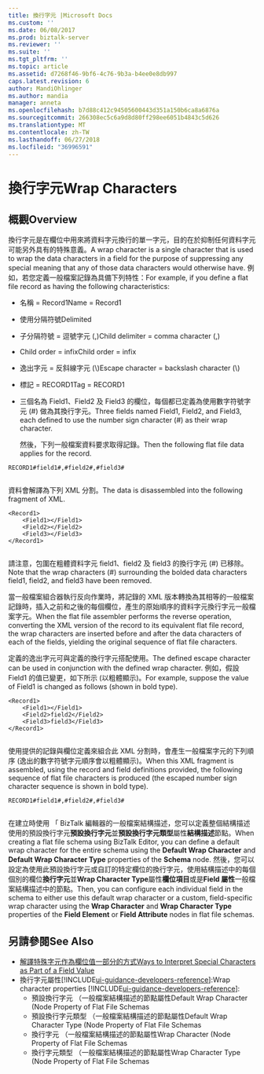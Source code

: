 ```yaml
---
title: 換行字元 |Microsoft Docs
ms.custom: ''
ms.date: 06/08/2017
ms.prod: biztalk-server
ms.reviewer: ''
ms.suite: ''
ms.tgt_pltfrm: ''
ms.topic: article
ms.assetid: d7268f46-9bf6-4c76-9b3a-b4ee0e8db997
caps.latest.revision: 6
author: MandiOhlinger
ms.author: mandia
manager: anneta
ms.openlocfilehash: b7d88c412c94505600443d351a150b6ca8a6876a
ms.sourcegitcommit: 266308ec5c6a9d8d80ff298ee6051b4843c5d626
ms.translationtype: MT
ms.contentlocale: zh-TW
ms.lasthandoff: 06/27/2018
ms.locfileid: "36996591"
---
```

# <a name="wrap-characters"></a><span data-ttu-id="1e603-102">換行字元</span><span class="sxs-lookup"><span data-stu-id="1e603-102">Wrap Characters</span></span>

## <a name="overview"></a><span data-ttu-id="1e603-103">概觀</span><span class="sxs-lookup"><span data-stu-id="1e603-103">Overview</span></span>
<span data-ttu-id="1e603-104">換行字元是在欄位中用來將資料字元換行的單一字元，目的在於抑制任何資料字元可能另外具有的特殊意義。</span><span class="sxs-lookup"><span data-stu-id="1e603-104">A wrap character is a single character that is used to wrap the data characters in a field for the purpose of suppressing any special meaning that any of those data characters would otherwise have.</span></span> <span data-ttu-id="1e603-105">例如，若您定義一般檔案記錄為具備下列特性：</span><span class="sxs-lookup"><span data-stu-id="1e603-105">For example, if you define a flat file record as having the following characteristics:</span></span>  
  
- <span data-ttu-id="1e603-106">名稱 = Record1</span><span class="sxs-lookup"><span data-stu-id="1e603-106">Name = Record1</span></span>  
  
- <span data-ttu-id="1e603-107">使用分隔符號</span><span class="sxs-lookup"><span data-stu-id="1e603-107">Delimited</span></span>  
  
- <span data-ttu-id="1e603-108">子分隔符號 = 逗號字元 (,)</span><span class="sxs-lookup"><span data-stu-id="1e603-108">Child delimiter = comma character (,)</span></span>  
  
- <span data-ttu-id="1e603-109">Child order = infix</span><span class="sxs-lookup"><span data-stu-id="1e603-109">Child order = infix</span></span>  
  
- <span data-ttu-id="1e603-110">逸出字元 = 反斜線字元 (\\)</span><span class="sxs-lookup"><span data-stu-id="1e603-110">Escape character = backslash character (\\)</span></span>  
  
- <span data-ttu-id="1e603-111">標記 = RECORD1</span><span class="sxs-lookup"><span data-stu-id="1e603-111">Tag = RECORD1</span></span>  
  
- <span data-ttu-id="1e603-112">三個名為 Field1、Field2 及 Field3 的欄位，每個都已定義為使用數字符號字元 (#) 做為其換行字元。</span><span class="sxs-lookup"><span data-stu-id="1e603-112">Three fields named Field1, Field2, and Field3, each defined to use the number sign character (#) as their wrap character.</span></span>  
  
  <span data-ttu-id="1e603-113">然後，下列一般檔案資料要求取得記錄。</span><span class="sxs-lookup"><span data-stu-id="1e603-113">Then the following flat file data applies for the record.</span></span>  
  
```  
RECORD1#field1#,#field2#,#field3#  
  
```  
  
 <span data-ttu-id="1e603-114">資料會解譯為下列 XML 分割。</span><span class="sxs-lookup"><span data-stu-id="1e603-114">The data is disassembled into the following fragment of XML.</span></span>  
  
```  
<Record1>  
    <Field1></Field1>  
    <Field2></Field2>  
    <Field3></Field3>  
</Record1>  
  
```  
  
 <span data-ttu-id="1e603-115">請注意，包圍在粗體資料字元 field1、field2 及 field3 的換行字元 (#) 已移除。</span><span class="sxs-lookup"><span data-stu-id="1e603-115">Note that the wrap characters (#) surrounding the bolded data characters field1, field2, and field3 have been removed.</span></span>  
  
 <span data-ttu-id="1e603-116">當一般檔案組合器執行反向作業時，將記錄的 XML 版本轉換為其相等的一般檔案記錄時，插入之前和之後的每個欄位，產生的原始順序的資料字元換行字元一般檔案字元。</span><span class="sxs-lookup"><span data-stu-id="1e603-116">When the flat file assembler performs the reverse operation, converting the XML version of the record to its equivalent flat file record, the wrap characters are inserted before and after the data characters of each of the fields, yielding the original sequence of flat file characters.</span></span>  
  
 <span data-ttu-id="1e603-117">定義的逸出字元可與定義的換行字元搭配使用。</span><span class="sxs-lookup"><span data-stu-id="1e603-117">The defined escape character can be used in conjunction with the defined wrap character.</span></span> <span data-ttu-id="1e603-118">例如，假設 Field1 的值已變更，如下所示 (以粗體顯示)。</span><span class="sxs-lookup"><span data-stu-id="1e603-118">For example, suppose the value of Field1 is changed as follows (shown in bold type).</span></span>  
  
```  
<Record1>  
    <Field1></Field1>  
    <Field2>field2</Field2>  
    <Field3>field3</Field3>  
</Record1>  
  
```  
  
 <span data-ttu-id="1e603-119">使用提供的記錄與欄位定義來組合此 XML 分割時，會產生一般檔案字元的下列順序 (逸出的數字符號字元順序會以粗體顯示)。</span><span class="sxs-lookup"><span data-stu-id="1e603-119">When this XML fragment is assembled, using the record and field definitions provided, the following sequence of flat file characters is produced (the escaped number sign character sequence is shown in bold type).</span></span>  
  
```  
RECORD1#field1#,#field2#,#field3#  
  
```  
  
 <span data-ttu-id="1e603-120">在建立時使用 「 BizTalk 編輯器的一般檔案結構描述，您可以定義整個結構描述使用的預設換行字元**預設換行字元**並**預設換行字元類型**屬性**結構描述**節點。</span><span class="sxs-lookup"><span data-stu-id="1e603-120">When creating a flat file schema using BizTalk Editor, you can define a default wrap character for the entire schema using the **Default Wrap Character** and **Default Wrap Character Type** properties of the **Schema** node.</span></span> <span data-ttu-id="1e603-121">然後，您可以設定為使用此預設換行字元或自訂的特定欄位的換行字元，使用結構描述中的每個個別的欄位**換行字元**並**Wrap Character Type**屬性**欄位項目**或是**Field 屬性**一般檔案結構描述中的節點。</span><span class="sxs-lookup"><span data-stu-id="1e603-121">Then, you can configure each individual field in the schema to either use this default wrap character or a custom, field-specific wrap character using the **Wrap Character** and **Wrap Character Type** properties of the **Field Element** or **Field Attribute** nodes in flat file schemas.</span></span>
  
## <a name="see-also"></a><span data-ttu-id="1e603-122">另請參閱</span><span class="sxs-lookup"><span data-stu-id="1e603-122">See Also</span></span>  
- [<span data-ttu-id="1e603-123">解譯特殊字元作為欄位值一部分的方式</span><span class="sxs-lookup"><span data-stu-id="1e603-123">Ways to Interpret Special Characters as Part of a Field Value</span></span>](../core/ways-to-interpret-special-characters-as-part-of-a-field-value.md)  
- <span data-ttu-id="1e603-124">換行字元屬性[!INCLUDE[ui-guidance-developers-reference](../includes/ui-guidance-developers-reference.md)]:</span><span class="sxs-lookup"><span data-stu-id="1e603-124">Wrap character properties [!INCLUDE[ui-guidance-developers-reference](../includes/ui-guidance-developers-reference.md)]:</span></span>  
    -  <span data-ttu-id="1e603-125">預設換行字元 （一般檔案結構描述的節點屬性</span><span class="sxs-lookup"><span data-stu-id="1e603-125">Default Wrap Character (Node Property of Flat File Schemas</span></span>
    -  <span data-ttu-id="1e603-126">預設換行字元類型 （一般檔案結構描述的節點屬性</span><span class="sxs-lookup"><span data-stu-id="1e603-126">Default Wrap Character Type (Node Property of Flat File Schemas</span></span>
    -  <span data-ttu-id="1e603-127">換行字元 （一般檔案結構描述的節點屬性</span><span class="sxs-lookup"><span data-stu-id="1e603-127">Wrap Character (Node Property of Flat File Schemas</span></span>  
    -  <span data-ttu-id="1e603-128">換行字元類型 （一般檔案結構描述的節點屬性</span><span class="sxs-lookup"><span data-stu-id="1e603-128">Wrap Character Type (Node Property of Flat File Schemas</span></span>